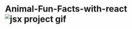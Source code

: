 # Animal-Fun-Facts-with-react![jsx project gif](https://user-images.githubusercontent.com/99822844/162661140-18f28734-ed81-4c99-8018-823bf59b13ac.gif)
